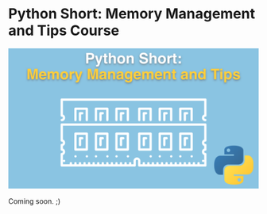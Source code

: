 # Python Short: Memory Management and Tips Course

[![](./readme_resources/python-memory-mgmt.png)](https://talkpython.fm/memory)

Coming soon. ;)
